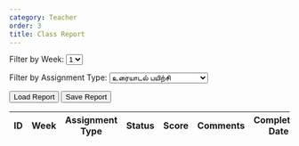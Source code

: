 ```yaml
---
category: Teacher
order: 3
title: Class Report
---
```


<script src="{{ site.baseurl }}/scripts/track.js">
    tracker();
</script>

 <label for="weekFilter">Filter by Week:</label>
    <select id="weekFilter">
      <option>1</option>
      <option>2</option>
      <option>3</option>
      <option>4</option>
      <option>5</option>
    </select>  

<label for="assignmentTypeFilter">Filter by Assignment Type:</label>
    <select id="assignmentTypeFilter">
        <option value="உரையாடல் பயிற்சி">உரையாடல் பயிற்சி</option>
        <option value="கதை சொல்லுதல் பயிற்சி">கதை சொல்லுதல் பயிற்சி</option>
        <option value="கேட்டல்‌ கருத்தறிதல் பயிற்சி">கேட்டல்‌ கருத்தறிதல் பயிற்சி</option>
        <option value="அனைத்து">அனைத்து</option>
    </select>
    
<button id="loadReport" onclick="loadReport()">Load Report</button>
<button id="saveReport" onclick="saveReport()">Save Report</button>

<div id="classReport">
<table id="jsonTable">
        <thead>
            <tr>
                <th>ID</th>
                <th>Week</th>
                <th>Assignment Type</th>
                 <th>Status</th>
                <th>Score</th>
                <th>Comments</th>
                <th>Completion Date</th>
                <th>Audio</th>
                <th>Add Feedback</th>
            </tr>
        </thead>
        <tbody>
        </tbody>
</table>
</div>

<!-- Modal Popup -->
<div id="feedbackModal" style="display: none; position: fixed; top: 50%; left: 50%; transform: translate(-50%, -50%); background: white; padding: 20px; border: 1px solid #ccc; z-index: 1000;">
    <div class="bg-white rounded-2xl p-6 w-full max-w-md shadow-xl relative">
        <button class="absolute top-2 right-2 text-gray-500 hover:text-gray-800" onclick="closeModal()">&times;</button>
        <div class="mb-4 flex gap-4">
        <button id="playBtn-modal" class="bg-green-500 text-white px-4 py-2 rounded" onclick="playButtonListener()">Play</button>
        <button id="stopBtn-modal" class="bg-red-500 text-white px-4 py-2 rounded" onclick="stopAudio()">Stop</button>
        </div>
        <div class="status" id="status"></div>
        <div class="chat-container border rounded p-3 max-h-60 overflow-y-auto bg-gray-100">
        <div class="chat-box" id="chatBox">
        </div>
        </div>
    </div>
    <div class="feedbackDiv">
    <!-- <h3>Add Feedback</h3> -->
    <label>Score:</label>
    <input type="text" id="modalScore"><br><br>
    <label>Feedback:</label>
    <textarea id="modalComments"></textarea><br><br>
    <button id="submitFeedback">Submit</button>
    <button id="closeModal">Cancel</button>
    </div>
</div>




<script src="{{ site.baseurl }}/scripts/class_report.js">
